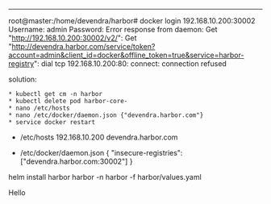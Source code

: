 ----

root@master:/home/devendra/harbor# docker login 192.168.10.200:30002
Username: admin
Password:
Error response from daemon: Get "http://192.168.10.200:30002/v2/": Get "http://devendra.harbor.com/service/token?account=admin&client_id=docker&offline_token=true&service=harbor-registry": dial tcp 192.168.10.200:80: connect: connection refused

solution:
```
* kubectl get cm -n harbor
* kubectl delete pod harbor-core-
* nano /etc/hosts
* nano /etc/docker/daemon.json {"devendra.harbor.com"}
* service docker restart
```
* /etc/hosts
192.168.10.200 devendra.harbor.com

* /etc/docker/daemon.json
{
  "insecure-registries": ["devendra.harbor.com:30002"]
}

 helm install harbor harbor -n harbor -f harbor/values.yaml

 Hello 
